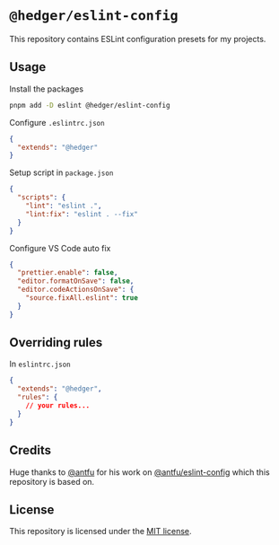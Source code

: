 # `@hedger/eslint-config`

This repository contains ESLint configuration presets for my projects.

## Usage

Install the packages

```bash
pnpm add -D eslint @hedger/eslint-config
```

Configure `.eslintrc.json`

```json
{
  "extends": "@hedger"
}
```

Setup script in `package.json`

```json
{
  "scripts": {
    "lint": "eslint .",
    "lint:fix": "eslint . --fix"
  }
}
```

Configure VS Code auto fix

```json
{
  "prettier.enable": false,
  "editor.formatOnSave": false,
  "editor.codeActionsOnSave": {
    "source.fixAll.eslint": true
  }
}
```

## Overriding rules

In `eslintrc.json`

```json
{
  "extends": "@hedger",
  "rules": {
    // your rules...
  }
}
```

## Credits

Huge thanks to [@antfu](https://github.com/antfu) for his work on [@antfu/eslint-config](https://github.com/antfu/eslint-config/) which this repository is based on.

## License

This repository is licensed under the [MIT license](./LICENSE.md).
